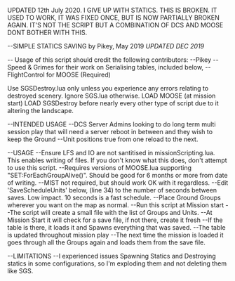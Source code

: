 UPDATED 12th July 2020.
I GIVE UP WITH STATICS. THIS IS BROKEN. IT USED TO WORK, IT WAS FIXED ONCE, BUT IS NOW PARTIALLY BROKEN AGAIN.
IT'S NOT THE SCRIPT BUT A COMBINATION OF DCS AND MOOSE
DONT BOTHER WITH THIS.
 
 
 --SIMPLE STATICS SAVING by Pikey, May 2019
 *UPDATED DEC 2019* 
 
 -- Usage of this script should credit the following contributors:
 --Pikey 
 --Speed & Grimes for their work on Serialising tables, included below,
 --FlightControl for MOOSE (Required)
 
 Use SGSDestroy.lua only unless you experience any errors relating to destroyed scenery. Ignore SGS.lua otherwise.
 LOAD MOOSE (at mission start)
 LOAD SGSDestroy before nearly every other type of script due to it altering the landscape.
 
 
 --INTENDED USAGE
 --DCS Server Admins looking to do long term multi session play that will need a server reboot in between and they wish to keep the Ground 
 --Unit positions true from one reload to the next.
 
 --USAGE
 --Ensure LFS and IO are not santitised in missionScripting.lua. This enables writing of files. If you don't know what this does, don't attempt to use this script.
 --Requires versions of MOOSE.lua supporting "SET:ForEachGroupAlive()". Should be good for 6 months or more from date of writing. 
 --MIST not required, but should work OK with it regardless.
 --Edit 'SaveScheduleUnits' below, (line 34) to the number of seconds between saves. Low impact. 10 seconds is a fast schedule.
 --Place Ground Groups wherever you want on the map as normal.
 --Run this script at Mission start
 --The script will create a small file with the list of Groups and Units.
 --At Mission Start it will check for a save file, if not there, create it fresh
 --If the table is there, it loads it and Spawns everything that was saved.
 --The table is updated throughout mission play
 --The next time the mission is loaded it goes through all the Groups again and loads them from the save file.
 
 --LIMITATIONS
--I experienced issues Spawning Statics and Destroying statics in some configurations, so I'm exploding them and not deleting them like SGS. 
